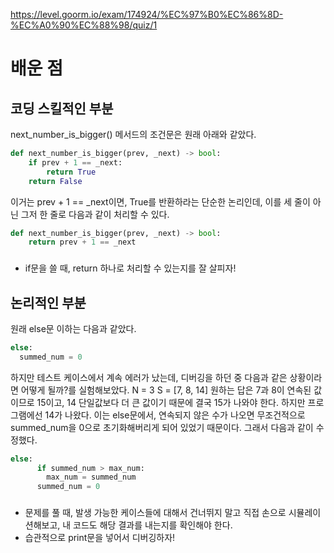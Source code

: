 https://level.goorm.io/exam/174924/%EC%97%B0%EC%86%8D-%EC%A0%90%EC%88%98/quiz/1

# 배운 점

## 코딩 스킬적인 부분

next_number_is_bigger() 메서드의 조건문은 원래 아래와 같았다.

```python
def next_number_is_bigger(prev, _next) -> bool:
	if prev + 1 == _next:
		return True
    return False
```
이거는 prev + 1 == _next이면, True를 반환하라는 단순한 논리인데, 이를 세 줄이 아닌 그저 한 줄로 다음과 같이 처리할 수 있다.
```python
def next_number_is_bigger(prev, _next) -> bool:
    return prev + 1 == _next
```

### 
- if문을 쓸 때, return 하나로 처리할 수 있는지를 잘 살피자!

## 논리적인 부분

원래 else문 이하는 다음과 같았다.

```python
else:
  summed_num = 0
```

하지만 테스트 케이스에서 계속 에러가 났는데, 디버깅을 하던 중 다음과 같은 상황이라면 어떻게 될까?를 실험해보았다.
N = 3
S = [7, 8, 14]
원하는 답은 7과 8이 연속된 값이므로 15이고, 14 단일값보다 더 큰 값이기 때문에 결국 15가 나와야 한다.
하지만 프로그램에선 14가 나왔다.
이는 else문에서, 연속되지 않은 수가 나오면 무조건적으로 summed_num을 0으로 초기화해버리게 되어 있었기 때문이다. 그래서 다음과 같이 수정했다.

```python
else:
      if summed_num > max_num:
        max_num = summed_num
      summed_num = 0
```

###
- 문제를 풀 때, 발생 가능한 케이스들에 대해서 건너뛰지 말고 직접 손으로 시뮬레이션해보고, 내 코드도 해당 결과를 내는지를 확인해야 한다.
- 습관적으로 print문을 넣어서 디버깅하자!
